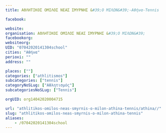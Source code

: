 ```yaml
---
title: ΑΘΛΗΤΙΚΟΣ ΟΜΙΛΟΣ ΝΕΑΣ ΣΜΥΡΝΗΣ &#39;Ο ΜΙΛΩΝ&#39;-Αθήνα-Tennis

facebook:

website:
organisation: ΑΘΛΗΤΙΚΟΣ ΟΜΙΛΟΣ ΝΕΑΣ ΣΜΥΡΝΗΣ &#39;Ο ΜΙΛΩΝ&#39;
facebookorg:
websiteorg:
UID: "07042020141304school"
cities: "Αθήνα"
perioxi: ""
address: ""

places: [""]
categories: ["athlitismos"]
subcategories: ["tennis"]
categoryNoSLug: ["Αθλητισμός"]
subcategoriesNoSLug: ["Tennis"]

orgUID: org14042020004715

url: "athlitikos-omilos-neas-smyrnis-o-milon-athina-tennis/athina//"
slug: "athlitikos-omilos-neas-smyrnis-o-milon-athina-tennis"
aliases:
    - /07042020141304school
---
```






